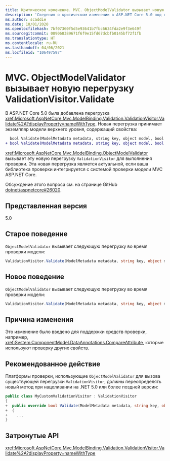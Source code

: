 ```yaml
---
title: Критическое изменение. MVC. ObjectModelValidator вызывает новую перегрузку ValidationVisitor.Validate
description: 'Сведения о критическом изменении в ASP.NET Core 5.0 под названием MVC: ObjectModelValidator вызывает новую перегрузку ValidationVisitor.Validate'
ms.author: scaddie
ms.date: 10/01/2020
ms.openlocfilehash: 7bf07360f5d5e93641b7fbc6634fda2e9f3e649f
ms.sourcegitcommit: 089068389671f6f9e15fd67dcbfb0145bf72f1fb
ms.translationtype: HT
ms.contentlocale: ru-RU
ms.lasthandoff: 04/06/2021
ms.locfileid: "106497597"
---
```

# <a name="mvc-objectmodelvalidator-calls-a-new-overload-of-validationvisitorvalidate"></a>MVC. ObjectModelValidator вызывает новую перегрузку ValidationVisitor.Validate

В ASP.NET Core 5.0 была добавлена перегрузка <xref:Microsoft.AspNetCore.Mvc.ModelBinding.Validation.ValidationVisitor.Validate%2A?displayProperty=nameWithType>. Новая перегрузка принимает экземпляр модели верхнего уровня, содержащий свойства:

```diff
  bool Validate(ModelMetadata metadata, string key, object model, bool alwaysValidateAtTopLevel);
+ bool Validate(ModelMetadata metadata, string key, object model, bool alwaysValidateAtTopLevel, object container);
```

<xref:Microsoft.AspNetCore.Mvc.ModelBinding.ObjectModelValidator> вызывает эту новую перегрузку `ValidationVisitor` для выполнения проверки. Эта новая перегрузка является актуальной, если ваша библиотека проверки интегрируется с системой проверки модели MVC ASP.NET Core.

Обсуждение этого вопроса см. на странице GitHub [dotnet/aspnetcore#26020](https://github.com/dotnet/aspnetcore/issues/26020).

## <a name="version-introduced"></a>Представленная версия

5.0

## <a name="old-behavior"></a>Старое поведение

`ObjectModelValidator` вызывает следующую перегрузку во время проверки модели:

```csharp
ValidationVisitor.Validate(ModelMetadata metadata, string key, object model, bool alwaysValidateAtTopLevel)
```

## <a name="new-behavior"></a>Новое поведение

`ObjectModelValidator` вызывает следующую перегрузку во время проверки модели:

```csharp
ValidationVisitor.Validate(ModelMetadata metadata, string key, object model, bool alwaysValidateAtTopLevel, object container)
```

## <a name="reason-for-change"></a>Причина изменения

Это изменение было введено для поддержки средств проверки, например, <xref:System.ComponentModel.DataAnnotations.CompareAttribute>, которые используют проверку других свойств.

## <a name="recommended-action"></a>Рекомендованное действие

Платформы проверки, использующие `ObjectModelValidator` для вызова существующей перегрузки `ValidationVisitor`, должны переопределять новый метод при нацеливании на .NET 5.0 или более поздней версии:

```csharp
public class MyCustomValidationVisitor : ValidationVisitor
{
+  public override bool Validate(ModelMetadata metadata, string key, object model, bool alwaysValidateAtTopLevel, object container)
+  {
+    ...
}
```

## <a name="affected-apis"></a>Затронутые API

<xref:Microsoft.AspNetCore.Mvc.ModelBinding.Validation.ValidationVisitor.Validate%2A?displayProperty=nameWithType>

<!--

### Category

ASP.NET Core

### Affected APIs

`Overload:Microsoft.AspNetCore.Mvc.ModelBinding.Validation.ValidationVisitor.Validate`

-->
